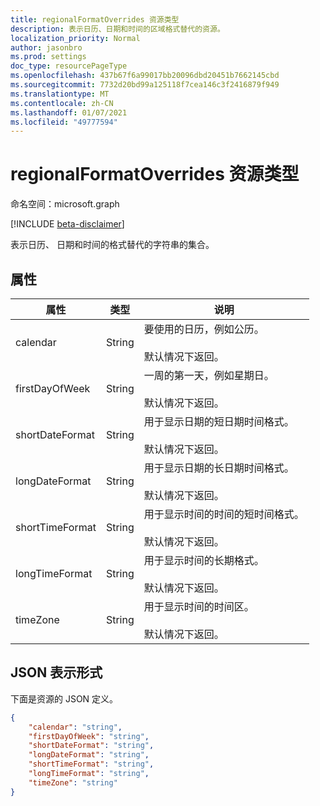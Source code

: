 ```yaml
---
title: regionalFormatOverrides 资源类型
description: 表示日历、日期和时间的区域格式替代的资源。
localization_priority: Normal
author: jasonbro
ms.prod: settings
doc_type: resourcePageType
ms.openlocfilehash: 437b67f6a99017bb20096dbd20451b7662145cbd
ms.sourcegitcommit: 7732d20bd99a125118f7cea146c3f2416879f949
ms.translationtype: MT
ms.contentlocale: zh-CN
ms.lasthandoff: 01/07/2021
ms.locfileid: "49777594"
---
```

# <a name="regionalformatoverrides-resource-type"></a>regionalFormatOverrides 资源类型

命名空间：microsoft.graph

[!INCLUDE [beta-disclaimer](../../includes/beta-disclaimer.md)]

表示日历、 日期和时间的格式替代的字符串的集合。 

## <a name="properties"></a>属性

|属性             |类型                 |说明                                                    |
|---------------------|---------------------|---------------------------------------------------------------|
|calendar             |String               |要使用的日历，例如公历。<br><br>默认情况下返回。|                   
|firstDayOfWeek       |String               |一周的第一天，例如星期日。<br><br>默认情况下返回。|
|shortDateFormat      |String               |用于显示日期的短日期时间格式。<br><br>默认情况下返回。|
|longDateFormat       |String               |用于显示日期的长日期时间格式。<br><br>默认情况下返回。|
|shortTimeFormat      |String               |用于显示时间的时间的短时间格式。<br><br>默认情况下返回。|
|longTimeFormat       |String               |用于显示时间的长期格式。<br><br>默认情况下返回。|
|timeZone             |String               |用于显示时间的时间区。<br><br>默认情况下返回。|

## <a name="json-representation"></a>JSON 表示形式

下面是资源的 JSON 定义。

<!--{
  "blockType": "resource",
  "optionalProperties": [],
  "@odata.type": "microsoft.graph.regionalFormatOverrides"
}-->

```json
{
    "calendar": "string",
    "firstDayOfWeek": "string",
    "shortDateFormat": "string",
    "longDateFormat": "string",
    "shortTimeFormat": "string",
    "longTimeFormat": "string",
    "timeZone": "string"
}
```
<!-- {
  "type": "#page.annotation",
  "description": "regionalFormatOverride resource",
  "keywords": "",
  "section": "documentation",
  "tocPath": ""
}-->


